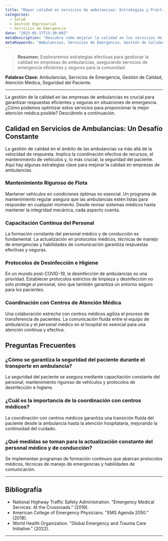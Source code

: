 ```yaml
---
title: "Mayor calidad en servicios de ambulancias: Estrategias y Prácticas"
categories:
  - Salud
  - Gestión Empresarial
  - Servicios de Emergencia
date: "2023-05-17T15:30:00Z"
metaDescription: "Descubre cómo mejorar la calidad en los servicios de ambulancias para una atención médica eficiente y confiable. Conoce las mejores prácticas y estrategias de gestión de calidad."
metaKeywords: "Ambulancias, Servicios de Emergencia, Gestión de Calidad, Atención Médica, Seguridad del Paciente"
---
```


> **Resumen:** Exploraremos estrategias efectivas para gestionar la calidad en empresas de ambulancias, asegurando servicios de emergencia eficientes y seguros para la comunidad.

**Palabras Clave:** Ambulancias, Servicios de Emergencia, Gestión de Calidad, Atención Médica, Seguridad del Paciente.

---

La gestión de la calidad en las empresas de ambulancias es crucial para garantizar respuestas eficientes y seguras en situaciones de emergencia. ¿Cómo podemos optimizar estos servicios para proporcionar la mejor atención médica posible? Descúbrelo a continuación.

## Calidad en Servicios de Ambulancias: Un Desafío Constante

La gestión de calidad en el ámbito de las ambulancias va más allá de la velocidad de respuesta. Implica la coordinación efectiva de recursos, el mantenimiento de vehículos y, lo más crucial, la seguridad del paciente. Aquí hay algunas estrategias clave para mejorar la calidad en empresas de ambulancias.

### Mantenimiento Riguroso de Flota

Mantener vehículos en condiciones óptimas es esencial. Un programa de mantenimiento regular asegura que las ambulancias estén listas para responder en cualquier momento. Desde revisar sistemas médicos hasta mantener la integridad mecánica, cada aspecto cuenta.

### Capacitación Continua del Personal

La formación constante del personal médico y de conducción es fundamental. La actualización en protocolos médicos, técnicas de manejo de emergencias y habilidades de comunicación garantiza respuestas efectivas y seguras.

### Protocolos de Desinfección e Higiene

En un mundo post-COVID-19, la desinfección de ambulancias es una prioridad. Establecer protocolos estrictos de limpieza y desinfección no solo protege al personal, sino que también garantiza un entorno seguro para los pacientes.

### Coordinación con Centros de Atención Médica

Una colaboración estrecha con centros médicos agiliza el proceso de transferencia de pacientes. La comunicación fluida entre el equipo de ambulancia y el personal médico en el hospital es esencial para una atención continua y efectiva.

## Preguntas Frecuentes

### ¿Cómo se garantiza la seguridad del paciente durante el transporte en ambulancia?
La seguridad del paciente se asegura mediante capacitación constante del personal, mantenimiento riguroso de vehículos y protocolos de desinfección e higiene.

### ¿Cuál es la importancia de la coordinación con centros médicos?
La coordinación con centros médicos garantiza una transición fluida del paciente desde la ambulancia hasta la atención hospitalaria, mejorando la continuidad del cuidado.

### ¿Qué medidas se toman para la actualización constante del personal médico y de conducción?
Se implementan programas de formación continuos que abarcan protocolos médicos, técnicas de manejo de emergencias y habilidades de comunicación.

---

## Bibliografía

- National Highway Traffic Safety Administration. "Emergency Medical Services: At the Crossroads." (2019).
- American College of Emergency Physicians. "EMS Agenda 2050." (2018).
- World Health Organization. "Global Emergency and Trauma Care Initiative." (2022).

---
